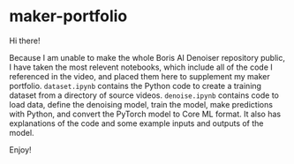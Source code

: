 # maker-portfolio
Hi there!

Because I am unable to make the whole Boris AI Denoiser repository public, I have taken the most relevent notebooks, which include all of the code I referenced in the video, and placed them here to supplement my maker portfolio. `dataset.ipynb` contains the Python code to create a training dataset from a directory of source videos. `denoise.ipynb` contains code to load data, define the denoising model, train the model, make predictions with Python, and convert the PyTorch model to Core ML format. It also has explanations of the code and some example inputs and outputs of the model.

Enjoy!
